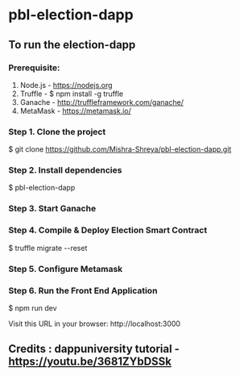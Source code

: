 # pbl-election-dapp

## To run the election-dapp
### Prerequisite: 
1. Node.js - https://nodejs.org
2. Truffle - $ npm install -g truffle
3. Ganache - http://truffleframework.com/ganache/
4. MetaMask - https://metamask.io/

### Step 1. Clone the project
$ git clone https://github.com/Mishra-Shreya/pbl-election-dapp.git

### Step 2. Install dependencies
$ pbl-election-dapp

### Step 3. Start Ganache

### Step 4. Compile & Deploy Election Smart Contract
$ truffle migrate --reset

### Step 5. Configure Metamask

### Step 6. Run the Front End Application
$ npm run dev

Visit this URL in your browser: http://localhost:3000


## Credits : dappuniversity tutorial - https://youtu.be/3681ZYbDSSk
